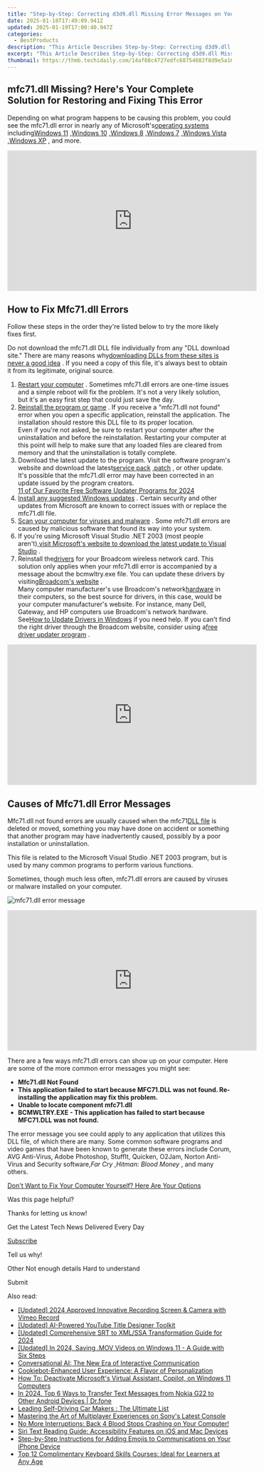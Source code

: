 ```yaml
---
title: "Step-by-Step: Correcting d3d9.dll Missing Error Messages on Your PC"
date: 2025-01-18T17:49:09.941Z
updated: 2025-01-19T17:00:40.947Z
categories:
  - BestProducts
description: "This Article Describes Step-by-Step: Correcting d3d9.dll Missing Error Messages on Your PC"
excerpt: "This Article Describes Step-by-Step: Correcting d3d9.dll Missing Error Messages on Your PC"
thumbnail: https://thmb.techidaily.com/14af88c4727edfc68754682f8d9e5a16b4632ead51b56f451896cf5d83dd52e4.jpg
---
```


## mfc71.dll Missing? Here's Your Complete Solution for Restoring and Fixing This Error
 Depending on what program happens to be causing this problem, you could see the mfc71.dll error in nearly any of Microsoft's[operating systems](https://www.lifewire.com/operating-systems-2625912) including[Windows 11](https://www.lifewire.com/windows-11-5188930) ,[Windows 10](https://www.lifewire.com/windows-10-2626217) ,[Windows 8](https://www.lifewire.com/windows-8-2626235) ,[Windows 7](https://www.lifewire.com/windows-7-2626265) ,[Windows Vista](https://www.lifewire.com/windows-vista-2626311) ,[Windows XP](https://www.lifewire.com/windows-xp-2626354) , and more.  

<!-- affiliate ads begin -->
<iframe width="560" height="315" src="https://www.youtube.com/embed/pejPLJBLmXw?si=WD97jA3doqbMCkCX" title="YouTube video player" frameborder="0" allow="accelerometer; autoplay; clipboard-write; encrypted-media; gyroscope; picture-in-picture; web-share" referrerpolicy="strict-origin-when-cross-origin" allowfullscreen></iframe>
<!-- affiliate ads end -->

## How to Fix Mfc71.dll Errors

 Follow these steps in the order they're listed below to try the more likely fixes first.

 Do not download the mfc71.dll DLL file individually from any "DLL download site." There are many reasons why[downloading DLLs from these sites is never a good idea](https://www.lifewire.com/important-reasons-not-to-download-dll-files-2624455) . If you need a copy of this file, it's always best to obtain it from its legitimate, original source.

1. [Restart your computer](https://www.lifewire.com/how-to-reboot-a-computer-2624568) . Sometimes mfc71.dll errors are one-time issues and a simple reboot will fix the problem. It's not a very likely solution, but it's an easy first step that could just save the day.
2. [Reinstall the program or game](https://www.lifewire.com/what-is-the-proper-way-to-reinstall-a-software-program-2624478) . If you receive a "mfc71.dll not found" error when you open a specific application, reinstall the application. The installation should restore this DLL file to its proper location.  
 Even if you're not asked, be sure to restart your computer after the uninstallation and before the reinstallation. Restarting your computer at this point will help to make sure that any loaded files are cleared from memory and that the uninstallation is totally complete.
3. Download the latest update to the program. Visit the software program's website and download the latest[service pack](https://www.lifewire.com/what-is-a-service-pack-2626010) ,[patch](https://www.lifewire.com/what-is-a-patch-2625960) , or other update. It's possible that the mfc71.dll error may have been corrected in an update issued by the program creators.  
[11 of Our Favorite Free Software Updater Programs for 2024](https://www.lifewire.com/free-software-updater-programs-2625200)
4. [Install any suggested Windows updates](https://www.lifewire.com/how-to-check-for-install-windows-updates-2624596) . Certain security and other updates from Microsoft are known to correct issues with or replace the mfc71.dll file.
5. [Scan your computer for viruses and malware](https://www.lifewire.com/properly-scan-your-computer-for-viruses-and-other-malware-2624526) . Some mfc71.dll errors are caused by malicious software that found its way into your system.
6. If you're using Microsoft Visual Studio .NET 2003 (most people aren't),[visit Microsoft's website to download the latest update to Visual Studio](https://learn.microsoft.com/en-us/visualstudio/install/update-visual-studio) .
7. Reinstall the[drivers](https://www.lifewire.com/what-is-a-device-driver-2625796) for your Broadcom wireless network card. This solution only applies when your mfc71.dll error is accompanied by a message about the bcmwltry.exe file. You can update these drivers by visiting[Broadcom's website](https://www.broadcom.com/support/download-search?pf=Ethernet+Controllers) .  
 Many computer manufacturer's use Broadcom's network[hardware](https://www.lifewire.com/computer-hardware-2625895) in their computers, so the best source for drivers, in this case, would be your computer manufacturer's website. For instance, many Dell, Gateway, and HP computers use Broadcom's network hardware.  
 See[How to Update Drivers in Windows](https://www.lifewire.com/how-to-update-drivers-in-windows-2619214) if you need help. If you can't find the right driver through the Broadcom website, consider using a[free driver updater program](https://www.lifewire.com/free-driver-updater-tools-2619206) .

<!-- affiliate ads begin -->
<iframe width="560" height="315" src="https://www.youtube.com/embed/OFDHJnZLwTA?si=WThcb2h76AnZDzcQ" title="YouTube video player" frameborder="0" allow="accelerometer; autoplay; clipboard-write; encrypted-media; gyroscope; picture-in-picture; web-share" referrerpolicy="strict-origin-when-cross-origin" allowfullscreen></iframe>
<!-- affiliate ads end -->

## Causes of Mfc71.dll Error Messages

 Mfc71.dll not found errors are usually caused when the mfc71[DLL file](https://www.lifewire.com/what-is-a-dll-file-2625852) is deleted or moved, something you may have done on accident or something that another program may have inadvertently caused, possibly by a poor installation or uninstallation.

 This file is related to the Microsoft Visual Studio .NET 2003 program, but is used by many common programs to perform various functions.

 Sometimes, though much less often, mfc71.dll errors are caused by viruses or malware installed on your computer.

![mfc71.dll error message](https://www.lifewire.com/thmb/O12oLchxDLDIlvoxifWHt_O9j10=/1500x0/filters:no_upscale():max_bytes(150000):strip_icc():format(webp)/mfc71-dll-error-message-59b2ada4d963ac00116c1b84.png)

<!-- affiliate ads begin -->
<iframe width="560" height="315" src="https://www.youtube.com/embed/1KKovVi9epE?si=EF7KA7b4KsEpWA-M" title="YouTube video player" frameborder="0" allow="accelerometer; autoplay; clipboard-write; encrypted-media; gyroscope; picture-in-picture; web-share" referrerpolicy="strict-origin-when-cross-origin" allowfullscreen></iframe>
<!-- affiliate ads end -->

 There are a few ways mfc71.dll errors can show up on your computer. Here are some of the more common error messages you might see:

* **Mfc71.dll Not Found**
* **This application failed to start because MFC71.DLL was not found. Re-installing the application may fix this problem.**
* **Unable to locate component mfc71.dll**
* **BCMWLTRY.EXE - This application has failed to start because MFC71.DLL was not found.**

 The error message you see could apply to any application that utilizes this DLL file, of which there are many. Some common software programs and video games that have been known to generate these errors include Corum, AVG Anti-Virus, Adobe Photoshop, StuffIt, Quicken, O2Jam, Norton Anti-Virus and Security software,_Far Cry_ ,_Hitman: Blood Money_ , and many others.

[Don't Want to Fix Your Computer Yourself? Here Are Your Options](https://www.lifewire.com/how-do-i-get-my-computer-fixed-2625167)

Was this page helpful?

Thanks for letting us know!

 Get the Latest Tech News Delivered Every Day

[Subscribe](https://www.lifewire.com/#)

Tell us why!

 Other  Not enough details  Hard to understand

 Submit

<ins class="adsbygoogle"
     style="display:block"
     data-ad-format="autorelaxed"
     data-ad-client="ca-pub-7571918770474297"
     data-ad-slot="1223367746"></ins>

<ins class="adsbygoogle"
     style="display:block"
     data-ad-client="ca-pub-7571918770474297"
     data-ad-slot="8358498916"
     data-ad-format="auto"
     data-full-width-responsive="true"></ins>

<span class="atpl-alsoreadstyle">Also read:</span>
<div><ul>
<li><a href="https://vimeo-videos.techidaily.com/updated-2024-approved-innovative-recording-screen-and-camera-with-vimeo-record/"><u>[Updated] 2024 Approved Innovative Recording Screen & Camera with Vimeo Record</u></a></li>
<li><a href="https://extra-hints.techidaily.com/updated-ai-powered-youtube-title-designer-toolkit/"><u>[Updated] AI-Powered YouTube Title Designer Toolkit</u></a></li>
<li><a href="https://fox-access.techidaily.com/updated-comprehensive-srt-to-xmlssa-transformation-guide-for-2024/"><u>[Updated] Comprehensive SRT to XML/SSA Transformation Guide for 2024</u></a></li>
<li><a href="https://video-capture.techidaily.com/updated-in-2024-saving-mov-videos-on-windows-11-a-guide-with-six-steps/"><u>[Updated] In 2024, Saving .MOV Videos on Windows 11 - A Guide with Six Steps</u></a></li>
<li><a href="https://tech-revival.techidaily.com/conversational-ai-the-new-era-of-interactive-communication/"><u>Conversational AI: The New Era of Interactive Communication</u></a></li>
<li><a href="https://data-safeguard.techidaily.com/cookiebot-enhanced-user-experience-a-flavor-of-personalization/"><u>Cookiebot-Enhanced User Experience: A Flavor of Personalization</u></a></li>
<li><a href="https://techtrends.techidaily.com/how-to-deactivate-microsofts-virtual-assistant-copilot-on-windows-11-computers/"><u>How To: Deactivate Microsoft's Virtual Assistant, Copilot, on Windows 11 Computers</u></a></li>
<li><a href="https://android-transfer.techidaily.com/in-2024-top-6-ways-to-transfer-text-messages-from-nokia-g22-to-other-android-devices-drfone-by-drfone-transfer-from-android-transfer-from-android/"><u>In 2024, Top 6 Ways to Transfer Text Messages from Nokia G22 to Other Android Devices | Dr.fone</u></a></li>
<li><a href="https://techtrends.techidaily.com/leading-self-driving-car-makers-the-ultimate-list/"><u>Leading Self-Driving Car Makers : The Ultimate List</u></a></li>
<li><a href="https://techtrends.techidaily.com/mastering-the-art-of-multiplayer-experiences-on-sonys-latest-console/"><u>Mastering the Art of Multiplayer Experiences on Sony's Latest Console</u></a></li>
<li><a href="https://win-solutions.techidaily.com/no-more-interruptions-back-4-blood-stops-crashing-on-your-computer/"><u>No More Interruptions: Back 4 Blood Stops Crashing on Your Computer!</u></a></li>
<li><a href="https://techtrends.techidaily.com/siri-text-reading-guide-accessibility-features-on-ios-and-mac-devices/"><u>Siri Text Reading Guide: Accessibility Features on iOS and Mac Devices</u></a></li>
<li><a href="https://techtrends.techidaily.com/step-by-step-instructions-for-adding-emojis-to-communications-on-your-iphone-device/"><u>Step-by-Step Instructions for Adding Emojis to Communications on Your iPhone Device</u></a></li>
<li><a href="https://techtrends.techidaily.com/top-12-complimentary-keyboard-skills-courses-ideal-for-learners-at-any-age/"><u>Top 12 Complimentary Keyboard Skills Courses: Ideal for Learners at Any Age</u></a></li>
</ul></div>

